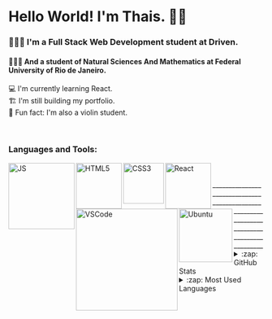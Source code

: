 # Hello World! I'm Thais. 👋🏽

### 👩🏾‍💻 I'm a Full Stack Web Development student at Driven.
#### 👩🏾‍🔬 And a student of  Natural Sciences And Mathematics at Federal University of Rio de Janeiro.
💻 I'm currently learning React. <br />
🏗 I'm still building my portfolio. <br />
🎻 Fun fact: I'm also a violin student.

<br />


### Languages and Tools:

<img align="left" alt="JS" width="130px" src="https://img.shields.io/badge/JavaScript-323330?style=for-the-badge&logo=javascript&logoColor=F7DF1E" />
<img align="left" alt="HTML5" width="90px" src="https://img.shields.io/badge/HTML5-E34F26?style=for-the-badge&logo=html5&logoColor=white" />
<img align="left" alt="CSS3" width="80px" src="https://img.shields.io/badge/CSS3-1572B6?style=for-the-badge&logo=css3&logoColor=white" />
<img align="left" alt="React" width="90px" src="https://img.shields.io/badge/React-20232A?style=for-the-badge&logo=react&logoColor=61DAFB" />
<img align="left" alt="VSCode" width="200px" src="https://img.shields.io/badge/Visual_Studio_Code-0078D4?style=for-the-badge&logo=visual%20studio%20code&logoColor=white" />
<img align="left" alt="Ubuntu" width="105px" src="https://img.shields.io/badge/Ubuntu-E95420?style=for-the-badge&logo=ubuntu&logoColor=white" />
  
<br />
<br />
__________________________________________________________________________________________
<details>
  <summary>:zap: GitHub Stats</summary>

  <img align="center" alt="GitHub Stats" src="https://github-readme-stats.vercel.app/api?username=ThaisFReis" />

</details>

<details>
  <summary>:zap: Most Used Languages</summary>

<img align="center" alt="GitHub Top Languages" src="https://github-readme-stats.vercel.app/api/top-langs/?username=ThaisFReis" />

</details>
